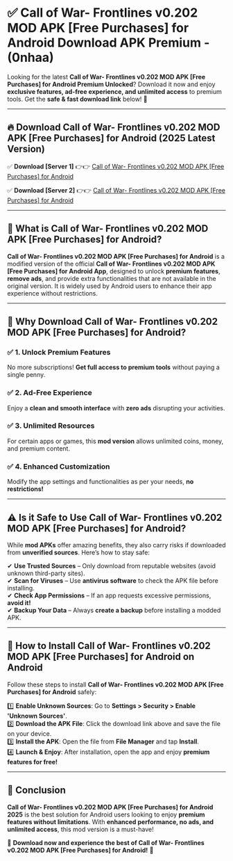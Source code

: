 
# ✅ Call of War- Frontlines v0.202 MOD APK [Free Purchases] for Android Download APK Premium -  (0nhaa) 

Looking for the latest **Call of War- Frontlines v0.202 MOD APK [Free Purchases] for Android Premium Unlocked**? Download it now and enjoy **exclusive features, ad-free experience, and unlimited access** to premium tools. Get the **safe & fast download link** below! 🚀

---

## 🔥 Download Call of War- Frontlines v0.202 MOD APK [Free Purchases] for Android (2025 Latest Version)

✅ **Download [Server 1]** 👉👉 [Call of War- Frontlines v0.202 MOD APK [Free Purchases] for Android ](https://apkcomod.com?title=Call_of_War-_Frontlines_v0.202_MOD_APK_[Free_Purchases]_for_Android)  

✅ **Download [Server 2]** 👉👉 [Call of War- Frontlines v0.202 MOD APK [Free Purchases] for Android ](https://apkcomod.com?title=Call_of_War-_Frontlines_v0.202_MOD_APK_[Free_Purchases]_for_Android)  


---

## 📌 What is Call of War- Frontlines v0.202 MOD APK [Free Purchases] for Android?

**Call of War- Frontlines v0.202 MOD APK [Free Purchases] for Android** is a modified version of the official **Call of War- Frontlines v0.202 MOD APK [Free Purchases] for Android App**, designed to unlock **premium features**, **remove ads**, and provide extra functionalities that are not available in the original version. It is widely used by Android users to enhance their app experience without restrictions.

---

## 🌟 Why Download Call of War- Frontlines v0.202 MOD APK [Free Purchases] for Android?

### ✅ 1. Unlock Premium Features
No more subscriptions! **Get full access to premium tools** without paying a single penny.

### ✅ 2. Ad-Free Experience
Enjoy a **clean and smooth interface** with **zero ads** disrupting your activities.

### ✅ 3. Unlimited Resources
For certain apps or games, this **mod version** allows unlimited coins, money, and premium content.

### ✅ 4. Enhanced Customization
Modify the app settings and functionalities as per your needs, **no restrictions!**

---

## ⚠️ Is it Safe to Use Call of War- Frontlines v0.202 MOD APK [Free Purchases] for Android?

While **mod APKs** offer amazing benefits, they also carry risks if downloaded from **unverified sources**. Here’s how to stay safe:

✔ **Use Trusted Sources** – Only download from reputable websites (avoid unknown third-party sites).  
✔ **Scan for Viruses** – Use **antivirus software** to check the APK file before installing.  
✔ **Check App Permissions** – If an app requests excessive permissions, **avoid it!**  
✔ **Backup Your Data** – Always **create a backup** before installing a modded APK.

---

## 📲 How to Install Call of War- Frontlines v0.202 MOD APK [Free Purchases] for Android on Android

Follow these steps to install **Call of War- Frontlines v0.202 MOD APK [Free Purchases] for Android** safely:

1️⃣ **Enable Unknown Sources**: Go to **Settings > Security > Enable 'Unknown Sources'**.  
2️⃣ **Download the APK File**: Click the download link above and save the file on your device.  
3️⃣ **Install the APK**: Open the file from **File Manager** and tap **Install**.  
4️⃣ **Launch & Enjoy**: After installation, open the app and enjoy **premium features for free!**

---

## 🚀 Conclusion

**Call of War- Frontlines v0.202 MOD APK [Free Purchases] for Android 2025** is the best solution for Android users looking to enjoy **premium features without limitations**. With **enhanced performance, no ads, and unlimited access**, this mod version is a must-have!

🔻 **Download now and experience the best of Call of War- Frontlines v0.202 MOD APK [Free Purchases] for Android!** 🔻

